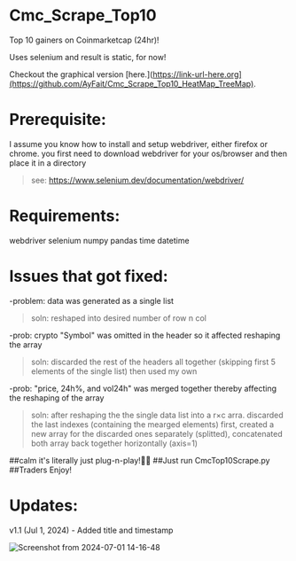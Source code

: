# Cmc_Scrape_Top10
Top 10 gainers on Coinmarketcap (24hr)!

Uses selenium and result is static, for now!

Checkout the graphical version [here.](https://link-url-here.org](https://github.com/AyFait/Cmc_Scrape_Top10_HeatMap_TreeMap).

# Prerequisite:
I assume you know how to install and setup webdriver, either firefox or chrome. you first need to download webdriver for your os/browser and then place it in a directory
> see: https://www.selenium.dev/documentation/webdriver/

# Requirements:
webdriver 
selenium 
numpy 
pandas
time
datetime

# Issues that got fixed:
-problem: data was generated as a single list
>soln: reshaped into desired number of row n col

-prob: crypto "Symbol" was omitted in the header so it affected reshaping the array
>soln: discarded the rest of the headers all together (skipping first 5 elements of the single list) then used my own

-prob: "price, 24h%, and vol24h" was merged together thereby affecting the reshaping of the array
>soln: after reshaping the the single data list into a r×c arra.  discarded the last indexes (containing the mearged elements) first, created a new array for the discarded ones separately (splitted), concatenated both array back together horizontally (axis=1)


##calm it's literally just plug-n-play!🤧👻
##Just run CmcTop10Scrape.py
##Traders Enjoy!


# Updates:
v1.1 (Jul 1, 2024) - Added title and timestamp

![Screenshot from 2024-07-01 14-16-48](https://github.com/AyFait/Cmc_Scrape_Top10/assets/50885913/d0afbf7e-2ebc-4a5c-b06c-2dc72889076b)
